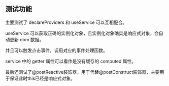 ## 测试功能

主要测试了 declareProviders 和 useService 可以互相配合。

useService 可以获取正确的实例化对象，且实例化对象确实是响应式对象，会自动更新 dom 数据。

并且可以触发点击事件，调用对应的事件处理函数。

service 中的 getter 属性可以看作是没有缓存的 computed 属性。

最后还测试了@postReactive装饰器，用于代替@postConstruct装饰器，主要用于保证此时this已经是响应式对象。
